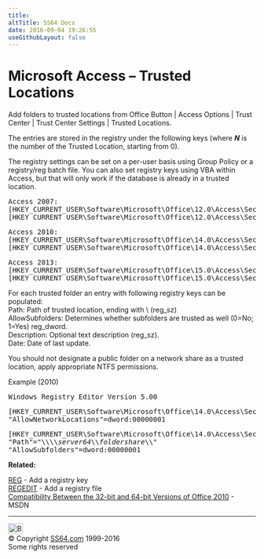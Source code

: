 ```yaml
---
title:
altTitle: SS64 Docs
date: 2016-09-04 19:26:55
useGithubLayout: false
---
```

<!-- #BeginLibraryItem "/Library/head_access_syntax.lbi" --><!-- #EndLibraryItem --><h1>Microsoft Access – Trusted Locations</h1>
<p>Add folders to trusted locations from Office Button | Access Options | Trust Center | Trust Center Settings | Trusted Locations.</p>
<p>The entries are stored in the registry under the following keys (where <i><b>N</b></i> is the number of the Trusted Location, starting from 0). </p>
<p>The registry settings can be set on a per-user basis using Group Policy or a registry/reg batch file. You can also set registry keys using VBA within Access, but that will only work if the database is already in a trusted location.</p>
<pre>Access 2007: 
[HKEY_CURRENT_USER\Software\Microsoft\Office\12.0\Access\Security\Trusted Locations]
[HKEY_CURRENT_USER\Software\Microsoft\Office\12.0\Access\Security\Trusted Locations\Location<i><b>N</b></i>] </pre>
<pre>Access 2010: 
[HKEY_CURRENT_USER\Software\Microsoft\Office\14.0\Access\Security\Trusted Locations]
[HKEY_CURRENT_USER\Software\Microsoft\Office\14.0\Access\Security\Trusted Locations\Location<i><b>N</b></i>] </pre>
<pre>Access 2013: 
[HKEY_CURRENT_USER\Software\Microsoft\Office\15.0\Access\Security\Trusted Locations]
[HKEY_CURRENT_USER\Software\Microsoft\Office\15.0\Access\Security\Trusted Locations\Location<i><b>N</b></i>] </pre>
<p>For each trusted folder an entry with following registry keys can be populated:  <br>
<span class="code">Path</span>: 	 Path of trusted location, ending with \  (reg_sz)<br>
<span class="code">AllowSubfolders</span>: 	 Determines whether subfolders are trusted as well (0=No; 1=Yes) reg_dword. <br>
<span class="code">Description</span>: 	 Optional text description (reg_sz). <br>
<span class="code">Date</span>: 	 Date of last update.</p>
<p>You should not designate a public folder on a network share as a trusted location, apply appropriate NTFS permissions.</p>
<p>Example (2010)</p>
<pre>Windows Registry Editor Version 5.00</pre>
<pre>[HKEY_CURRENT_USER\Software\Microsoft\Office\14.0\Access\Security\Trusted Locations]
"AllowNetworkLocations"=dword:00000001</pre>
<pre>[HKEY_CURRENT_USER\Software\Microsoft\Office\14.0\Access\Security\Trusted Locations\Location0]
"Path"="\\\\<i>server64</i>\\<i>foldershare</i>\\" 
"AllowSubfolders"=dword:00000001</pre>
<p><b>Related:</b></p>
<p><a href="../nt/reg.html">REG</a> - Add a registry key<br>
<a href="../nt/regedit.html">REGEDIT</a> - Add a registry file<br>
<a href="http://msdn.microsoft.com/en-us/library/ee691831%28office.14%29.aspx">Compatibility Between the 32-bit and 64-bit Versions of Office 2010</a> - MSDN</p><!-- #BeginLibraryItem "/Library/foot_access.lbi" --><p>
<!-- access -->

<hr>
<div id="bl" class="footer"><a href="syntax-trusted.html#"><img src="../images/top.png" width="30" height="22" alt="Back to the Top"></a></div>
<div id="br" class="footer, tagline">© Copyright <a href="../index.html">SS64.com</a> 1999-2016<br>
Some rights reserved</div><!-- #EndLibraryItem -->


